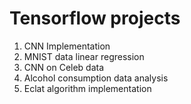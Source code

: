 # Tensorflow projects
1. CNN Implementation
2. MNIST data linear regression
3. CNN on Celeb data 
4. Alcohol consumption data analysis
5. Eclat algorithm implementation
